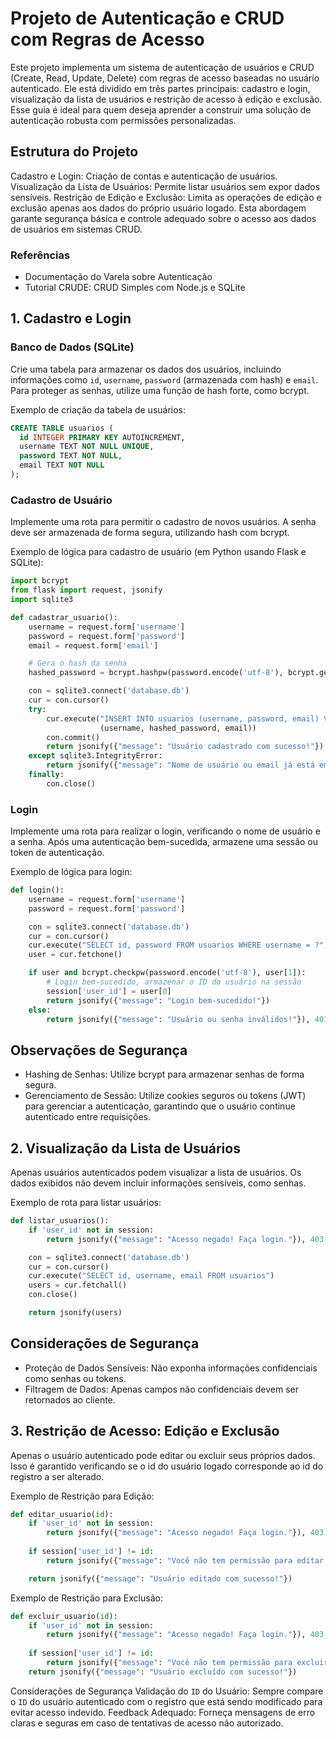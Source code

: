 # Projeto de Autenticação e CRUD com Regras de Acesso
Este projeto implementa um sistema de autenticação de usuários e CRUD (Create, Read, Update, Delete) com regras de acesso baseadas no usuário autenticado. Ele está dividido em três partes principais: cadastro e login, visualização da lista de usuários e restrição de acesso à edição e exclusão. Esse guia é ideal para quem deseja aprender a construir uma solução de autenticação robusta com permissões personalizadas.

## Estrutura do Projeto
Cadastro e Login: Criação de contas e autenticação de usuários.
Visualização da Lista de Usuários: Permite listar usuários sem expor dados sensíveis.
Restrição de Edição e Exclusão: Limita as operações de edição e exclusão apenas aos dados do próprio usuário logado.
Esta abordagem garante segurança básica e controle adequado sobre o acesso aos dados de usuários em sistemas CRUD.

### Referências
- Documentação do Varela sobre Autenticação
- Tutorial CRUDE: CRUD Simples com Node.js e SQLite

## 1. Cadastro e Login
### Banco de Dados (SQLite)
Crie uma tabela para armazenar os dados dos usuários, incluindo informações como ```id```, ```username```, ```password``` (armazenada com hash) e ```email```. Para proteger as senhas, utilize uma função de hash forte, como bcrypt.

Exemplo de criação da tabela de usuários:
```sql
CREATE TABLE usuarios (
  id INTEGER PRIMARY KEY AUTOINCREMENT,
  username TEXT NOT NULL UNIQUE,
  password TEXT NOT NULL,
  email TEXT NOT NULL
);
```
### Cadastro de Usuário
Implemente uma rota para permitir o cadastro de novos usuários. A senha deve ser armazenada de forma segura, utilizando hash com bcrypt.

Exemplo de lógica para cadastro de usuário (em Python usando Flask e SQLite):

```python
import bcrypt
from flask import request, jsonify
import sqlite3

def cadastrar_usuario():
    username = request.form['username']
    password = request.form['password']
    email = request.form['email']

    # Gera o hash da senha
    hashed_password = bcrypt.hashpw(password.encode('utf-8'), bcrypt.gensalt())

    con = sqlite3.connect('database.db')
    cur = con.cursor()
    try:
        cur.execute("INSERT INTO usuarios (username, password, email) VALUES (?, ?, ?)", 
                    (username, hashed_password, email))
        con.commit()
        return jsonify({"message": "Usuário cadastrado com sucesso!"})
    except sqlite3.IntegrityError:
        return jsonify({"message": "Nome de usuário ou email já está em uso!"}), 400
    finally:
        con.close()
```
### Login
Implemente uma rota para realizar o login, verificando o nome de usuário e a senha. Após uma autenticação bem-sucedida, armazene uma sessão ou token de autenticação.

Exemplo de lógica para login:

```python
def login():
    username = request.form['username']
    password = request.form['password']

    con = sqlite3.connect('database.db')
    cur = con.cursor()
    cur.execute("SELECT id, password FROM usuarios WHERE username = ?", (username,))
    user = cur.fetchone()

    if user and bcrypt.checkpw(password.encode('utf-8'), user[1]):
        # Login bem-sucedido, armazenar o ID do usuário na sessão
        session['user_id'] = user[0]
        return jsonify({"message": "Login bem-sucedido!"})
    else:
        return jsonify({"message": "Usuário ou senha inválidos!"}), 401
```
## Observações de Segurança
- Hashing de Senhas: Utilize bcrypt para armazenar senhas de forma segura.
- Gerenciamento de Sessão: Utilize cookies seguros ou tokens (JWT) para gerenciar a autenticação, garantindo que o usuário continue autenticado entre requisições.

## 2. Visualização da Lista de Usuários
Apenas usuários autenticados podem visualizar a lista de usuários. Os dados exibidos não devem incluir informações sensíveis, como senhas.

Exemplo de rota para listar usuários:

```python
def listar_usuarios():
    if 'user_id' not in session:
        return jsonify({"message": "Acesso negado! Faça login."}), 403

    con = sqlite3.connect('database.db')
    cur = con.cursor()
    cur.execute("SELECT id, username, email FROM usuarios")
    users = cur.fetchall()
    con.close()

    return jsonify(users)
```
## Considerações de Segurança
- Proteção de Dados Sensíveis: Não exponha informações confidenciais como senhas ou tokens.
- Filtragem de Dados: Apenas campos não confidenciais devem ser retornados ao cliente.

## 3. Restrição de Acesso: Edição e Exclusão
Apenas o usuário autenticado pode editar ou excluir seus próprios dados. Isso é garantido verificando se o id do usuário logado corresponde ao id do registro a ser alterado.

Exemplo de Restrição para Edição:

```python
def editar_usuario(id):
    if 'user_id' not in session:
        return jsonify({"message": "Acesso negado! Faça login."}), 403
    
    if session['user_id'] != id:
        return jsonify({"message": "Você não tem permissão para editar este usuário!"}), 403

    return jsonify({"message": "Usuário editado com sucesso!"})
```
Exemplo de Restrição para Exclusão:
```python
def excluir_usuario(id):
    if 'user_id' not in session:
        return jsonify({"message": "Acesso negado! Faça login."}), 403
    
    if session['user_id'] != id:
        return jsonify({"message": "Você não tem permissão para excluir este usuário!"}), 403
    return jsonify({"message": "Usuário excluído com sucesso!"})
```
Considerações de Segurança
Validação do `ID` do Usuário: Sempre compare o ``ID`` do usuário autenticado com o registro que está sendo modificado para evitar acesso indevido.
Feedback Adequado: Forneça mensagens de erro claras e seguras em caso de tentativas de acesso não autorizado.
